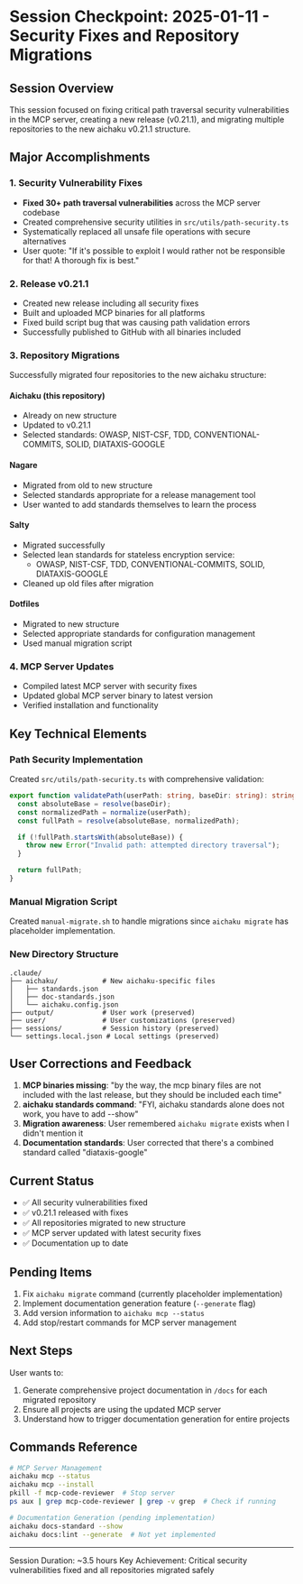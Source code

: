 # Session Checkpoint: 2025-01-11 - Security Fixes and Repository Migrations

## Session Overview

This session focused on fixing critical path traversal security vulnerabilities
in the MCP server, creating a new release (v0.21.1), and migrating multiple
repositories to the new aichaku v0.21.1 structure.

## Major Accomplishments

### 1. Security Vulnerability Fixes

- **Fixed 30+ path traversal vulnerabilities** across the MCP server codebase
- Created comprehensive security utilities in `src/utils/path-security.ts`
- Systematically replaced all unsafe file operations with secure alternatives
- User quote: "If it's possible to exploit I would rather not be responsible for
  that! A thorough fix is best."

### 2. Release v0.21.1

- Created new release including all security fixes
- Built and uploaded MCP binaries for all platforms
- Fixed build script bug that was causing path validation errors
- Successfully published to GitHub with all binaries included

### 3. Repository Migrations

Successfully migrated four repositories to the new aichaku structure:

#### Aichaku (this repository)

- Already on new structure
- Updated to v0.21.1
- Selected standards: OWASP, NIST-CSF, TDD, CONVENTIONAL-COMMITS, SOLID,
  DIATAXIS-GOOGLE

#### Nagare

- Migrated from old to new structure
- Selected standards appropriate for a release management tool
- User wanted to add standards themselves to learn the process

#### Salty

- Migrated successfully
- Selected lean standards for stateless encryption service:
  - OWASP, NIST-CSF, TDD, CONVENTIONAL-COMMITS, SOLID, DIATAXIS-GOOGLE
- Cleaned up old files after migration

#### Dotfiles

- Migrated to new structure
- Selected appropriate standards for configuration management
- Used manual migration script

### 4. MCP Server Updates

- Compiled latest MCP server with security fixes
- Updated global MCP server binary to latest version
- Verified installation and functionality

## Key Technical Elements

### Path Security Implementation

Created `src/utils/path-security.ts` with comprehensive validation:

```typescript
export function validatePath(userPath: string, baseDir: string): string {
  const absoluteBase = resolve(baseDir);
  const normalizedPath = normalize(userPath);
  const fullPath = resolve(absoluteBase, normalizedPath);

  if (!fullPath.startsWith(absoluteBase)) {
    throw new Error("Invalid path: attempted directory traversal");
  }

  return fullPath;
}
```

### Manual Migration Script

Created `manual-migrate.sh` to handle migrations since `aichaku migrate` has
placeholder implementation.

### New Directory Structure

```text
.claude/
├── aichaku/           # New aichaku-specific files
│   ├── standards.json
│   ├── doc-standards.json
│   └── aichaku.config.json
├── output/            # User work (preserved)
├── user/              # User customizations (preserved)
├── sessions/          # Session history (preserved)
└── settings.local.json # Local settings (preserved)
```

## User Corrections and Feedback

1. **MCP binaries missing**: "by the way, the mcp binary files are not included
   with the last release, but they should be included each time"
2. **aichaku standards command**: "FYI, aichaku standards alone does not work,
   you have to add --show"
3. **Migration awareness**: User remembered `aichaku migrate` exists when I
   didn't mention it
4. **Documentation standards**: User corrected that there's a combined standard
   called "diataxis-google"

## Current Status

- ✅ All security vulnerabilities fixed
- ✅ v0.21.1 released with fixes
- ✅ All repositories migrated to new structure
- ✅ MCP server updated with latest security fixes
- ✅ Documentation up to date

## Pending Items

1. Fix `aichaku migrate` command (currently placeholder implementation)
2. Implement documentation generation feature (`--generate` flag)
3. Add version information to `aichaku mcp --status`
4. Add stop/restart commands for MCP server management

## Next Steps

User wants to:

1. Generate comprehensive project documentation in `/docs` for each migrated
   repository
2. Ensure all projects are using the updated MCP server
3. Understand how to trigger documentation generation for entire projects

## Commands Reference

```bash
# MCP Server Management
aichaku mcp --status
aichaku mcp --install
pkill -f mcp-code-reviewer  # Stop server
ps aux | grep mcp-code-reviewer | grep -v grep  # Check if running

# Documentation Generation (pending implementation)
aichaku docs-standard --show
aichaku docs:lint --generate  # Not yet implemented
```

---

Session Duration: ~3.5 hours Key Achievement: Critical security vulnerabilities
fixed and all repositories migrated safely
